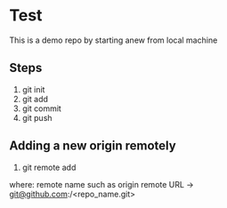 # Test

This is a demo repo by starting anew from local machine

## Steps

1. git init
2. git add
3. git commit
4. git push

## Adding a new origin remotely

1. git remote add <remote name> <remote URL>

where: 
remote name such as origin
remote URL -> git@github.com:<username>/<repo_name.git>
